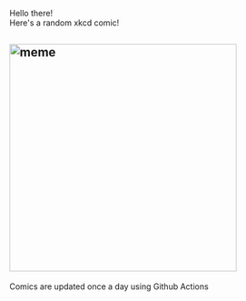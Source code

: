 Hello there! <br>Here's a random xkcd comic!<br>
## <img src="https://imgs.xkcd.com/comics/giants.png" alt="meme" width="400"/><br>
Comics are updated once a day using Github Actions